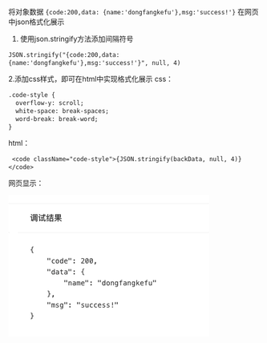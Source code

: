 将对象数据 `{code:200,data: {name:'dongfangkefu'},msg:'success!'}` 在网页中json格式化展示

1. 使用json.stringify方法添加间隔符号
```
JSON.stringify("{code:200,data: {name:'dongfangkefu'},msg:'success!'}", null, 4)
```
2.添加css样式，即可在html中实现格式化展示
css：
```
.code-style {
  overflow-y: scroll;
  white-space: break-spaces;
  word-break: break-word;
}
```
html：
```
 <code className="code-style">{JSON.stringify(backData, null, 4)}</code>
 ```
网页显示：

![alt text](./images/imitate-json.png)